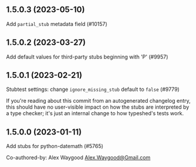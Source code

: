 ## 1.5.0.3 (2023-05-10)

Add `partial_stub` metadata field (#10157)

## 1.5.0.2 (2023-03-27)

Add default values for third-party stubs beginning with 'P' (#9957)

## 1.5.0.1 (2023-02-21)

Stubtest settings: change `ignore_missing_stub` default to `false` (#9779)

If you're reading about this commit from an autogenerated changelog entry, this should have no user-visible impact on how the stubs are interpreted by a type checker; it's just an internal change to how typeshed's tests work.

## 1.5.0.0 (2023-01-11)

Add stubs for python-datemath (#5765)

Co-authored-by: Alex Waygood <Alex.Waygood@Gmail.com>

